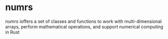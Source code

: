 # numrs
numrs ioffers a set of classes and functions to work with multi-dimensional arrays, perform mathematical operations, and support numerical computing in Rust

